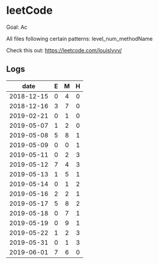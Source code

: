 # leetCode
Goal: Ac

All files following certain patterns: level_num_methodName

Check this out: https://leetcode.com/louislvvv/

## Logs

|    date    |  E   |  M   |  H   | 
| :--------: | :--: | :--: | :--: |
| 2018-12-15 |  0   |  4   |  0   | 
| 2018-12-16 |  3   |  7   |  0   | 
| 2019-02-21 |  0   |  1   |  0   | 
| 2019-05-07 |  1   |  2   |  0   | 
| 2019-05-08 |  5   |  8   |  1   | 
| 2019-05-09 |  0   |  0   |  1   | 
| 2019-05-11 |  0   |  2   |  3   | 
| 2019-05-12 |  7   |  4   |  3   | 
| 2019-05-13 |  1   |  5   |  1   | 
| 2019-05-14 |  0   |  1   |  2   | 
| 2019-05-16 |  2   |  2   |  1   | 
| 2019-05-17 |  5   |  8   |  2   | 
| 2019-05-18 |  0   |  7   |  1   | 
| 2019-05-19 |  0   |  9   |  1   | 
| 2019-05-22 |  1   |  2   |  3   | 
| 2019-05-31 |  0   |  1   |  3   | 
| 2019-06-01 |  7   |  6   |  0   | 
